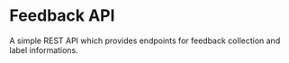 # Feedback API

A simple REST API which provides endpoints for feedback collection and label informations.
